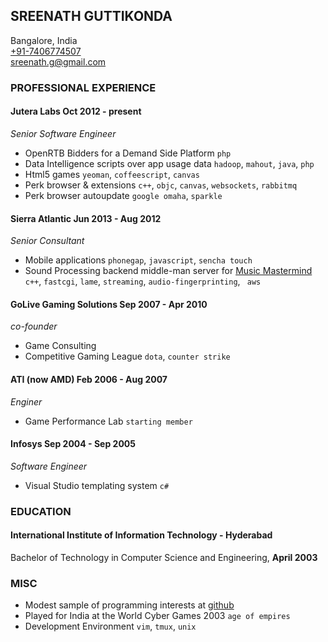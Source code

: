 ## SREENATH GUTTIKONDA
Bangalore, India  
[+91-7406774507](tel:+917406774507)  
<sreenath.g@gmail.com>  

### PROFESSIONAL EXPERIENCE

#### Jutera Labs  	Oct 2012 - present
*Senior Software Engineer*

* OpenRTB Bidders for a Demand Side Platform `php`
* Data Intelligence scripts over app usage data `hadoop`, `mahout`, `java`, `php`
* Html5 games `yeoman`, `coffeescript`, `canvas`
* Perk browser & extensions `c++`, `objc`, `canvas`, `websockets`, `rabbitmq`
* Perk browser autoupdate `google omaha`, `sparkle`

#### Sierra Atlantic 	Jun 2013 - Aug 2012
*Senior Consultant*

* Mobile applications `phonegap`, `javascript`, `sencha touch`
* Sound Processing backend middle-man server for [Music Mastermind](http://www.musicmastermind.com) `c++`,
`fastcgi`, `lame`, `streaming`, `audio-fingerprinting`, ` aws`

#### GoLive Gaming Solutions 	Sep 2007 - Apr 2010  
*co-founder*

* Game Consulting
* Competitive Gaming League `dota`, `counter strike`

#### ATI (now AMD) 	Feb 2006 - Aug 2007  
*Enginer*

* Game Performance Lab `starting member`  

#### Infosys 	Sep 2004 - Sep 2005  
*Software Engineer*

* Visual Studio templating system `c#`  

### EDUCATION

#### International Institute of Information Technology - Hyderabad
Bachelor of Technology in Computer Science and Engineering, **April 2003**

### MISC
* Modest sample of programming interests at [github](https://github.com/ab-su-rd)  
* Played for India at the World Cyber Games 2003 `age of empires`  
* Development Environment `vim`, `tmux`, `unix`
